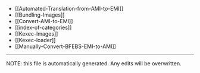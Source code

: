 * [[Automated-Translation-from-AMI-to-EMI]]
* [[Bundling-Images]]
* [[Convert-AMI-to-EMI]]
* [[index-of-categories]]
* [[Kexec-Images]]
* [[Kexec-loader]]
* [[Manually-Convert-BFEBS-EMI-to-AMI]]


*****
NOTE: this file is automatically generated. Any edits will be overwritten.

